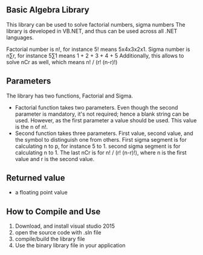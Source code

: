 Basic Algebra Library
---------
This library can be used to solve factorial numbers, sigma numbers 
The library is developed in VB.NET, and thus can be used across all .NET languages. 
 
Factorial number is n!, for instance 5! means 5x4x3x2x1. 
Sigma number is  n∑r, for instance 5∑1 means 1 + 2 + 3 + 4 + 5
Additionally, this allows to solve nCr as well, which means n! / (r! (n-r)!)

Parameters 
---------
The library has two functions, Factorial and Sigma. 

* Factorial function takes two parameters. Even though the second parameter is mandatory, it's not required; hence a blank string can be used. However, as the first parameter a value should be used. This value is the n of n!. 
* Second function takes three parameters. First value, second value, and the symbol to distinguish one from others. First sigma segment is for calculating n to p, for instance 5 to 1. second sigma segment is for calculating n to 1. The last nCr is for n! / (r! (n-r)!), where n is the first value and r is the second value. 

Returned value
---------
* a floating point value

How to Compile and Use
---------

1. Download, and install visual studio 2015
2. open the source code with .sln file
3. compile/build the library file
4. Use the binary library file in your application 
